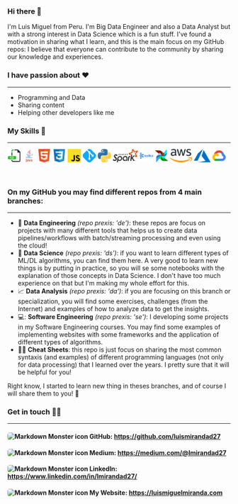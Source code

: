 ### Hi there 👋

I'm Luis Miguel from Peru. I'm Big Data Engineer and also a Data Analyst but with a strong interest in Data Science which is a fun stuff. I've found a motivation in sharing what I learn, and this is the main focus on my GitHub repos: I believe that everyone can contribute to the community by sharing our knowledge and experiences.

### I have passion about :heart: 
---
- Programming and Data
- Sharing content
- Helping other developers like me
&nbsp;
### My Skills :mechanical_arm:
---
<code><img height="30" alt="sql" src="assets/sql.svg"></code>
<code><img height="30" alt="java" src="assets/java.svg"></code>
<code><img height="30" alt="html" src="assets/html.svg"></code>
<code><img height="30" alt="css" src="assets/css.svg"></code>
<code><img height="30" alt="javascript" src="assets/javascript.svg"></code>
<code><img height="30" alt="git" src="assets/git.svg"></code>
<code><img height="30" alt="python" src="assets/python.svg"></code>
<code><img height="30" alt="spark" src="assets/apache-spark.svg"></code>
<code><img height="30" alt="kafka" src="assets/apache-kafka.svg"></code>
<code><img height="30" alt="airflow" src="assets/airflow.svg"></code>
<code><img height="30" alt="aws" src="assets/aws.svg"></code>
<code><img height="30" alt="azure" src="assets/azure.svg"></code>
<code><img height="30" alt="gcp" src="assets/googlecloud.svg"></code>



&nbsp;
### On my GitHub you may find different repos from 4 main branches:
---

- :hammer: **Data Engineering** *(repo prexis: 'de')*: these repos are focus on projects with many different tools that helps us to create data pipelines/workflows with batch/streaming processing and even using the cloud!
- :microscope: **Data Science** *(repo prexis: 'ds')*: if you want to learn different types of ML/DL algorithms, you can find them here. A very good to learn new things is by putting in practice, so you will se some notebooks with the explanation of those concepts in Data Science. I don't have too much experience on that but I'm making my whole effort for this.
- :chart_with_upwards_trend: **Data Analysis** *(repo prexis: 'da')*: if you are focusing on this branch or specialization, you will find some exercises, challenges (from the Internet) and examples of how to analyze data to get the insights.
- 💻: **Software Engineering** *(repo prexis: 'se')*: I developing some projects in my Software Engineering courses. You may find some examples of implementing websites with some frameworks and the application of different types of algorithms.
- :man_technologist: **Cheat Sheets**: this repo is just focus on sharing the most common syntaxis (and examples) of different programming languages (not only for data processing) that I learned over the years. I pretty sure that it will be helpful for you!

Right know, I started to learn new thing in theses branches, and of course I will share them to you! :raised_hands:

### Get in touch :raising_hand_man:
---
#### <img src="https://cdn-icons-png.flaticon.com/512/2175/2175377.png" alt="Markdown Monster icon" style="height:20px;width:20px;border-radius:5px"/> GitHub: https://github.com/luismirandad27 
#### <img src="https://cdn-icons-png.flaticon.com/512/5968/5968933.png" alt="Markdown Monster icon" style="height:20px;width:20px;border-radius:5px"/> Medium: https://medium.com/@lmirandad27
#### <img src="https://cdn-icons-png.flaticon.com/512/145/145807.png" alt="Markdown Monster icon" style="height:20px;width:20px;border-radius:5px"/> LinkedIn: https://www.linkedin.com/in/lmirandad27/
#### <img src="https://cdn-icons-png.flaticon.com/512/1927/1927746.png" alt="Markdown Monster icon" style="height:20px;width:20px;border-radius:5px"/> My Website: https://luismiguelmiranda.com


<!--
**luismirandad27/luismirandad27** is a ✨ _special_ ✨ repository because its `README.md` (this file) appears on your GitHub profile.

Here are some ideas to get you started:

- 🔭 I’m currently working on ...
- 🌱 I’m currently learning ...
- 👯 I’m looking to collaborate on ...
- 🤔 I’m looking for help with ...
- 💬 Ask me about ...
- 📫 How to reach me: ...
- 😄 Pronouns: ...
- ⚡ Fun fact: ...
-->
